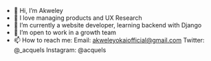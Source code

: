 - 👋 Hi, I’m Akweley
- 👀 I love managing products and UX Research
- 🌱 I’m currently a website developer, learning backend with Django
- 💞️ I’m open to work in a growth team
- 📫 How to reach me:
Email: akweleyokaiofficial@gmail.com
Twitter: @_acquels
Instagram: @acquels


<!---
Akweley/Akweley is a ✨ special ✨ repository because its `README.md` (this file) appears on your GitHub profile.
You can click the Preview link to take a look at your changes.
--->
